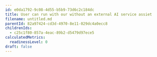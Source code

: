 ```yaml
---
id: e0da1792-9c08-4d55-b5b9-73d6c2c184dc
title: User can run with our without an external AI service assiet
filename: untitled.md
parentId: 82a97424-cd3d-4970-8e11-029dc4a0ecc8
childrenIds:
  - c25c1f80-857a-4eac-89b2-d5479d97ece5
calculatedMetrics:
  readinessLevel: 0
draft: false
---
```


